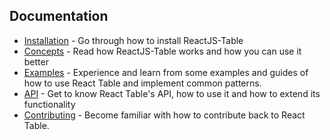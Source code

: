 
## Documentation

- [Installation](./docs/installation.md) - Go through how to install ReactJS-Table
- [Concepts](./docs/concepts.md) - Read how ReactJS-Table works and how you can use it better
- [Examples](./docs/examples.md) - Experience and learn from some examples and guides of how to use React Table and implement common patterns.
- [API](./docs/api.md) - Get to know React Table's API, how to use it and how to extend its functionality
- [Contributing](./CONTRIBUTING.md) - Become familiar with how to contribute back to React Table.